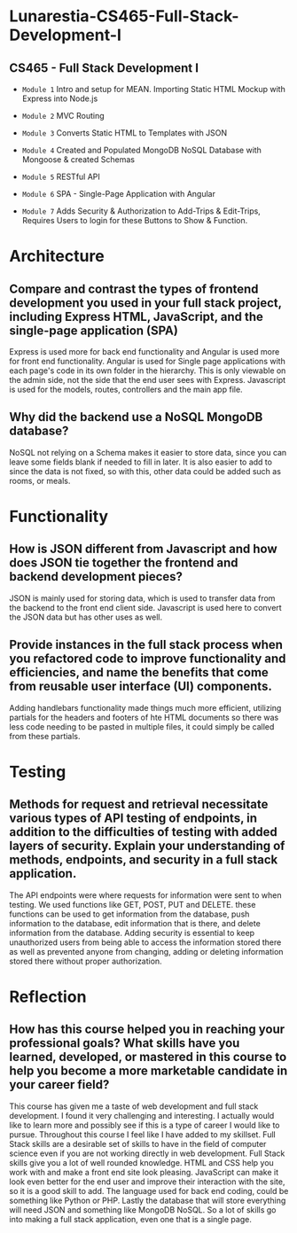 # Lunarestia-CS465-Full-Stack-Development-I

## CS465 - Full Stack Development I

* `Module 1` Intro and setup for MEAN. Importing Static HTML Mockup with Express into Node.js

* `Module 2` MVC Routing

* `Module 3` Converts Static HTML to Templates with JSON

* `Module 4` Created and Populated MongoDB NoSQL Database with Mongoose & created Schemas

* `Module 5` RESTful API

* `Module 6` SPA - Single-Page Application with Angular

* `Module 7` Adds Security & Authorization to Add-Trips & Edit-Trips, Requires Users to login for these Buttons to Show & Function.


# Architecture

## Compare and contrast the types of frontend development you used in your full stack project, including Express HTML, JavaScript, and the single-page application (SPA)
Express is used more for back end functionality and Angular is used more for front end functionality. Angular is used for Single page applications with each page's code in its own folder in the hierarchy. This is only viewable on the admin side, not the side that the end user sees with Express. Javascript is used for the models, routes, controllers and the main app file.

## Why did the backend use a NoSQL MongoDB database?
NoSQL not relying on a Schema makes it easier to store data, since you can leave some fields blank if needed to fill in later. It is also easier to add to since the data is not fixed, so with this, other data could be added such as rooms, or meals.

# Functionality

## How is JSON different from Javascript and how does JSON tie together the frontend and backend development pieces?
JSON is mainly used for storing data, which is used to transfer data from the backend to the front end client side. Javascript is used here to convert the JSON data but has other uses as well.

## Provide instances in the full stack process when you refactored code to improve functionality and efficiencies, and name the benefits that come from reusable user interface (UI) components.
Adding handlebars functionality made things much more efficient, utilizing partials for the headers and footers of hte HTML documents so there was less code needing to be pasted in multiple files, it could simply be called from these partials.

# Testing

## Methods for request and retrieval necessitate various types of API testing of endpoints, in addition to the difficulties of testing with added layers of security. Explain your understanding of methods, endpoints, and security in a full stack application.
The API endpoints were where requests for information were sent to when testing. We used functions like GET, POST, PUT and DELETE. these functions can be used to get information from the database, push information to the database, edit information that is there, and delete information from the database. Adding security is essential to keep unauthorized users from being able to access the information stored there as well as prevented anyone from changing, adding or deleting information stored there without proper authorization.

# Reflection

## How has this course helped you in reaching your professional goals? What skills have you learned, developed, or mastered in this course to help you become a more marketable candidate in your career field?
This course has given me a taste of web development and full stack development. I found it very challenging and interesting. I actually would like to learn more and possibly see if this is a type of career I would like to pursue. Throughout this course I feel like I have added to my skillset. Full Stack skills are a desirable set of skills to have in the field of computer science even if you are not working directly in web development. Full Stack skills give you a lot of well rounded knowledge. HTML and CSS help you work with and make a front end site look pleasing. JavaScript can make it look even better for the end user and improve their interaction with the site, so it is a good skill to add. The language used for back end coding, could be something like Python or PHP. Lastly the database that will store everything will need JSON and something like MongoDB NoSQL. So a lot of skills go into making a full stack application, even one that is a single page. 

